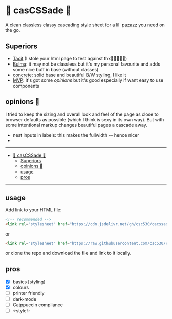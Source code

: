 # 🧼 casCSSade 🫧

A clean classless classy cascading style sheet for a lil' pazazz you need on the go.

## Superiors

- [Tacit](https://github.com/yegor256/tacit) (I stole your html page to test against thx🙇🏿‍♂️🙏🏿)
- [Bulma](https://bulma.io/): it may not be classless but it's my personal favourite and adds some nice buff in base (without classes)
- [concrete](https://concrete.style/): solid base and beautiful B/W styling, I like it
- [MVP](https://github.com/andybrewer/mvp/): it's got some *opinions* but it's good especially if want easy to use components

## opinions 🤮

I tried to keep the sizing and overall look and feel of the page as close to browser defaults as possible (which I think is sexy in its own way).
But with some intentional markup changes beautiful pages a cascade away.

- nest inputs in labels: this makes the fullwidth -- hence nicer
-

---

- [🧼 casCSSade 🫧](#-cascssade-)
  - [Superiors](#superiors)
  - [opinions 🤮](#opinions-)
  - [usage](#usage)
  - [pros](#pros)

---


## usage

Add link to your HTML file:

```html
<!-- recommended -->
<link rel="stylesheet" href="https://cdn.jsdelivr.net/gh/csc530/cacssade/cacsscade.min.css">
```

or

```html
<link rel="stylesheet" href="https://raw.githubusercontent.com/csc530/cacssade/refs/heads/main/cacsscade.min.css">
```

or clone the repo and download the file and link to it locally.

## pros

- [x] basics [styling]
- [x] colours
- [ ] printer friendly
- [ ] dark-mode
- [ ] Catppuccin compliance
- [ ] ⭐style✨

